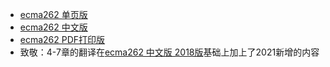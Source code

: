 - [ecma262 单页版](https://tc39.es/ecma262/#sec-overview)
- [ecma262 中文版](https://ecma262.docschina.org/#sec-intro)
- [ecma262 PDF打印版](https://www.ecma-international.org/wp-content/uploads/ECMA-262_12th_edition_june_2021.pdf)
- 致敬：4-7章的翻译在[ecma262 中文版 2018版](https://ecma262.docschina.org/#sec-intro)基础上加上了2021新增的内容